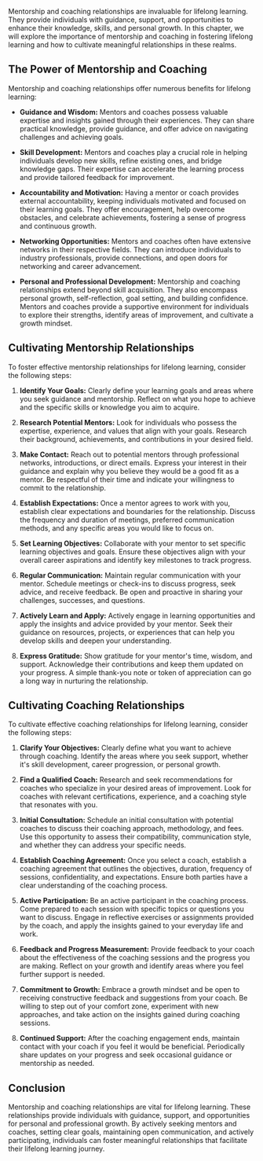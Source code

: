
Mentorship and coaching relationships are invaluable for lifelong learning. They provide individuals with guidance, support, and opportunities to enhance their knowledge, skills, and personal growth. In this chapter, we will explore the importance of mentorship and coaching in fostering lifelong learning and how to cultivate meaningful relationships in these realms.

The Power of Mentorship and Coaching
------------------------------------

Mentorship and coaching relationships offer numerous benefits for lifelong learning:

* **Guidance and Wisdom:** Mentors and coaches possess valuable expertise and insights gained through their experiences. They can share practical knowledge, provide guidance, and offer advice on navigating challenges and achieving goals.

* **Skill Development:** Mentors and coaches play a crucial role in helping individuals develop new skills, refine existing ones, and bridge knowledge gaps. Their expertise can accelerate the learning process and provide tailored feedback for improvement.

* **Accountability and Motivation:** Having a mentor or coach provides external accountability, keeping individuals motivated and focused on their learning goals. They offer encouragement, help overcome obstacles, and celebrate achievements, fostering a sense of progress and continuous growth.

* **Networking Opportunities:** Mentors and coaches often have extensive networks in their respective fields. They can introduce individuals to industry professionals, provide connections, and open doors for networking and career advancement.

* **Personal and Professional Development:** Mentorship and coaching relationships extend beyond skill acquisition. They also encompass personal growth, self-reflection, goal setting, and building confidence. Mentors and coaches provide a supportive environment for individuals to explore their strengths, identify areas of improvement, and cultivate a growth mindset.

Cultivating Mentorship Relationships
------------------------------------

To foster effective mentorship relationships for lifelong learning, consider the following steps:

1. **Identify Your Goals:** Clearly define your learning goals and areas where you seek guidance and mentorship. Reflect on what you hope to achieve and the specific skills or knowledge you aim to acquire.

2. **Research Potential Mentors:** Look for individuals who possess the expertise, experience, and values that align with your goals. Research their background, achievements, and contributions in your desired field.

3. **Make Contact:** Reach out to potential mentors through professional networks, introductions, or direct emails. Express your interest in their guidance and explain why you believe they would be a good fit as a mentor. Be respectful of their time and indicate your willingness to commit to the relationship.

4. **Establish Expectations:** Once a mentor agrees to work with you, establish clear expectations and boundaries for the relationship. Discuss the frequency and duration of meetings, preferred communication methods, and any specific areas you would like to focus on.

5. **Set Learning Objectives:** Collaborate with your mentor to set specific learning objectives and goals. Ensure these objectives align with your overall career aspirations and identify key milestones to track progress.

6. **Regular Communication:** Maintain regular communication with your mentor. Schedule meetings or check-ins to discuss progress, seek advice, and receive feedback. Be open and proactive in sharing your challenges, successes, and questions.

7. **Actively Learn and Apply:** Actively engage in learning opportunities and apply the insights and advice provided by your mentor. Seek their guidance on resources, projects, or experiences that can help you develop skills and deepen your understanding.

8. **Express Gratitude:** Show gratitude for your mentor's time, wisdom, and support. Acknowledge their contributions and keep them updated on your progress. A simple thank-you note or token of appreciation can go a long way in nurturing the relationship.

Cultivating Coaching Relationships
----------------------------------

To cultivate effective coaching relationships for lifelong learning, consider the following steps:

1. **Clarify Your Objectives:** Clearly define what you want to achieve through coaching. Identify the areas where you seek support, whether it's skill development, career progression, or personal growth.

2. **Find a Qualified Coach:** Research and seek recommendations for coaches who specialize in your desired areas of improvement. Look for coaches with relevant certifications, experience, and a coaching style that resonates with you.

3. **Initial Consultation:** Schedule an initial consultation with potential coaches to discuss their coaching approach, methodology, and fees. Use this opportunity to assess their compatibility, communication style, and whether they can address your specific needs.

4. **Establish Coaching Agreement:** Once you select a coach, establish a coaching agreement that outlines the objectives, duration, frequency of sessions, confidentiality, and expectations. Ensure both parties have a clear understanding of the coaching process.

5. **Active Participation:** Be an active participant in the coaching process. Come prepared to each session with specific topics or questions you want to discuss. Engage in reflective exercises or assignments provided by the coach, and apply the insights gained to your everyday life and work.

6. **Feedback and Progress Measurement:** Provide feedback to your coach about the effectiveness of the coaching sessions and the progress you are making. Reflect on your growth and identify areas where you feel further support is needed.

7. **Commitment to Growth:** Embrace a growth mindset and be open to receiving constructive feedback and suggestions from your coach. Be willing to step out of your comfort zone, experiment with new approaches, and take action on the insights gained during coaching sessions.

8. **Continued Support:** After the coaching engagement ends, maintain contact with your coach if you feel it would be beneficial. Periodically share updates on your progress and seek occasional guidance or mentorship as needed.

Conclusion
----------

Mentorship and coaching relationships are vital for lifelong learning. These relationships provide individuals with guidance, support, and opportunities for personal and professional growth. By actively seeking mentors and coaches, setting clear goals, maintaining open communication, and actively participating, individuals can foster meaningful relationships that facilitate their lifelong learning journey.
